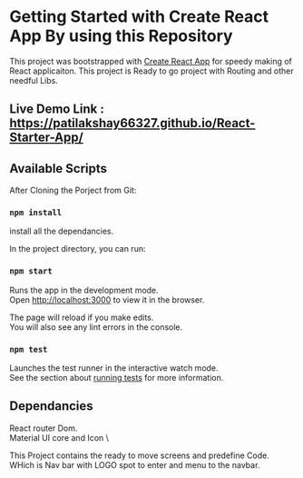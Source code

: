 # Getting Started with Create React App By using this Repository

This project was bootstrapped with [Create React App](https://github.com/patilakshay66327/React-Starter-App) for speedy making of React applicaiton.
This project is Ready to go project with Routing and other needful Libs.

## Live Demo Link :  https://patilakshay66327.github.io/React-Starter-App/ 

## Available Scripts

After Cloning the Porject from Git: 

### `npm install`

install all the dependancies.

In the project directory, you can run:

### `npm start`

Runs the app in the development mode.\
Open [http://localhost:3000](http://localhost:3000) to view it in the browser.

The page will reload if you make edits.\
You will also see any lint errors in the console.

### `npm test`

Launches the test runner in the interactive watch mode.\
See the section about [running tests](https://facebook.github.io/create-react-app/docs/running-tests) for more information.

## Dependancies

React router Dom. \
Material UI core and Icon \

This Project contains the ready to move screens and predefine Code. WHich is Nav bar with LOGO spot to enter and menu to the navbar.
